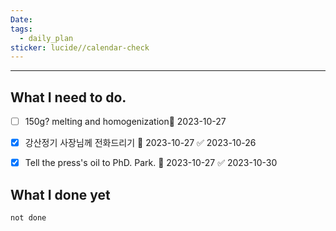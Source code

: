 ```yaml
---
Date: 
tags:
  - daily_plan
sticker: lucide//calendar-check
---
```

---
## What I need to do.

- [ ] 150g? melting and homogenization📅 2023-10-27 
- [x] 강산정기 사장님께 전화드리기 📅 2023-10-27 ✅ 2023-10-26
- [x] Tell the press's oil to PhD. Park. 📅 2023-10-27 ✅ 2023-10-30



## What I done yet
```tasks
not done
```
